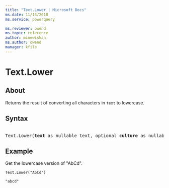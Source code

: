 ```yaml
---
title: "Text.Lower | Microsoft Docs"
ms.date: 11/13/2018
ms.service: powerquery

ms.reviewer: owend
ms.topic: reference
author: minewiskan
ms.author: owend
manager: kfile
---
```

# Text.Lower

  
## About  
Returns the result of converting all characters in `text` to lowercase.
  
## Syntax

<pre> 
Text.Lower(<b>text</b> as nullable text, optional <b>culture</b> as nullable text) as nullable text 
</pre>
  
## Example  

Get the lowercase version of "AbCd".

```powerquery-m
Text.Lower("AbCd")
```

`"abcd"`
  
